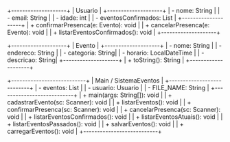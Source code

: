 +--------------------+ 
| Usuario | 
+--------------------+ 
| - nome: String | 
| - email: String | 
| - idade: int | 
| - eventosConfirmados: List<Evento> 
| +--------------------+ 
| + confirmarPresenca(e: Evento): void |
| + cancelarPresenca(e: Evento): void | 
| + listarEventosConfirmados(): void | 
+--------------------+

+--------------------+ 
| Evento |
+--------------------+
| - nome: String | 
| - endereco: String | 
| - categoria: String| 
| - horario: LocalDateTime | 
| - descricao: String| 
+--------------------+ 
| + toString(): String | 
+--------------------+ 

+---------------------------+ 
| Main / SistemaEventos | 
+---------------------------+ 
| - eventos: List<Evento> | 
| - usuario: Usuario | 
| - FILE_NAME: String | 
+---------------------------+ 
| + main(args: String[]): void |
| + cadastrarEvento(sc: Scanner): void |
| + listarEventos(): void | 
| + confirmarPresenca(sc: Scanner): void |
| + cancelarPresenca(sc: Scanner): void |
| + listarEventosConfirmados(): void |
| + listarEventosAtuais(): void |
| + listarEventosPassados(): void | 
| + salvarEventos(): void | 
| + carregarEventos(): void |
+---------------------------+
